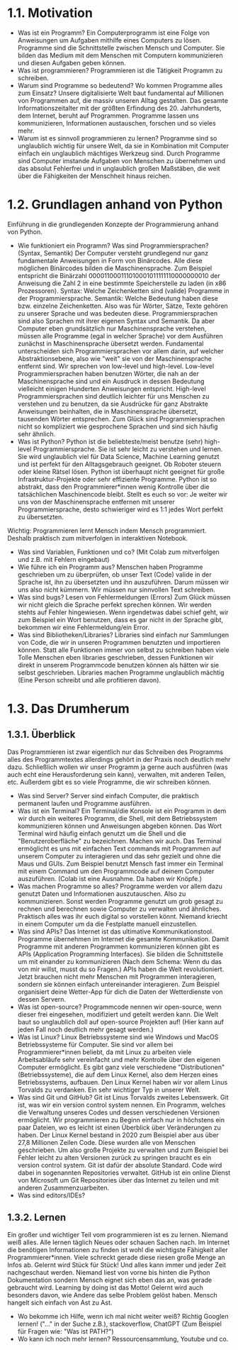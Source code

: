 # 1.1. Motivation
- Was ist ein Programm?
  Ein Computerprogramm ist eine Folge von Anweisungen um Aufgaben mithilfe eines Computers zu lösen. Programme sind die Schnittstelle zwischen Mensch und Computer. Sie bilden das Medium mit dem Menschen mit Computern kommunizieren und diesen Aufgaben geben können.
- Was ist programmieren?
  Programmieren ist die Tätigkeit Programm zu schreiben.
- Warum sind Programme so bedeutend? Wo kommen Programme alles zum Einsatz? 
  Unsere digitalisierte Welt baut fundamental auf Millionen von Programmen auf, die massiv unseren Alltag gestalten. Das gesamte Informationszeitalter mit der größten Erfindung des 20. Jahrhunderts, dem Internet, beruht auf Programmen. Programme lassen uns kommunizieren, Informationen austauschen, forschen und so vieles mehr.
- Warum ist es sinnvoll programmieren zu lernen?
  Programme sind so unglaublich wichtig für unsere Welt, da sie in Kombination mit Computer einfach ein unglaublich mächtiges Werkzeug sind. Durch Programme sind Computer imstande Aufgaben von Menschen zu übernehmen und das absolut Fehlerfrei und in unglaublich großen Maßstäben, die weit über die Fähigkeiten der Menschheit hinaus reichen. 
  
# 1.2. Grundlagen anhand von Python
Einführung in die grundlegenden Konzepte der Programmierung anhand von Python.
- Wie funktioniert ein Programm? Was sind Programmiersprachen? (Syntax, Semantik)
  Der Computer versteht grundlegend nur ganz fundamentale Anweisungen in Form von Binärcodes. Alle diese möglichen Binärcodes bilden die Maschinensprache. Zum Beispiel entspricht die Binärzahl 000011000111010001011111110000000010 der Anweisung die Zahl 2 in eine bestimmte Speicherstelle zu laden (in x86 Prozessoren). 
  Syntax: Welche Zeichenketten sind (valide) Programme in der Programmiersprache.
  Semantik: Welche Bedeutung haben diese bzw. einzelne Zeichenketten.
  Also was für Wörter, Sätze, Texte gehören zu unserer Sprache und was bedeuten diese.
  Programmiersprachen sind also Sprachen mit ihrer eigenen Syntax und Semantik. Da aber Computer eben grundsätzlich nur Maschinensprache verstehen, müssen alle Programme (egal in welcher Sprache) vor dem Ausführen zunächst in Maschinensprache übersetzt werden. Fundamental unterscheiden sich Programmiersprachen vor allem darin, auf welcher Abstraktionsebene, also wie "weit" sie von der Maschinensprache entfernt sind. Wir sprechen von low-level und high-level. Low-level Programmiersprachen haben benutzen Wörter, die nah an der Maschinensprache sind und ein Ausdruck in dessen Bedeutung vielleicht einigen Hunderten Anweisungen entspricht. High-level Programmiersprachen sind deutlich leichter für uns Menschen zu verstehen und zu benutzen, da sie Ausdrücke für ganz Abstrakte Anweisungen beinhalten, die in Maschinensprache übersetzt, tausenden Wörter entsprechen.
  Zum Glück sind Programmiersprachen nicht so kompliziert wie gesprochene Sprachen und sind sich häufig sehr ähnlich. 
- Was ist Python?
  Python ist die beliebteste/meist benutze (sehr) high-level Programmiersprache. Sie ist sehr leicht zu verstehen und lernen. Sie wird unglaublich viel für Data Science, Machine Learning genutzt und ist perfekt für den Alltagsgebrauch geeignet. Ob Roboter steuern oder kleine Rätsel lösen. Python ist überhaupt nicht geeignet für große Infrastruktur-Projekte oder sehr effiziente Programme. Python ist so abstrakt, dass den Programmierer\*innen wenig Kontrolle über die tatsächlichen Maschinencode bleibt. Stellt es euch so vor: Je weiter wir uns von der Maschinensprache entfernen mit unserer Programmiersprache, desto schwieriger wird es 1:1 jedes Wort perfekt zu übersetzten. 

Wichtig: Programmieren lernt Mensch indem Mensch programmiert. Deshalb praktisch zum mitverfolgen in interaktiven Notebook.
- Was sind Variablen, Funktionen und co?
  (Mit Colab zum mitverfolgen und z.B. mit Fehlern eingebaut)
- Wie führe ich ein Programm aus?
  Menschen haben Programme geschrieben um zu überprüfen, ob unser Text (Code) valide in der Sprache ist, ihn zu übersetzten und ihn auszuführen. Darum müssen wir uns also nicht kümmern. Wir müssen nur sinnvollen Text schreiben.
- Was sind bugs? Lesen von Fehlermeldungen (Errors)
  Zum Glück müssen wir nicht gleich die Sprache perfekt sprechen können. Wir werden stehts auf Fehler hingewiesen. Wenn irgendetwas dabei schief geht, wir zum Beispiel ein Wort benutzen, dass es gar nicht in der Sprache gibt, bekommen wir eine Fehlermeldung/ein Error.
- Was sind Bibliotheken/Libraries?
  Libraries sind einfach nur Sammlungen von Code, die wir in unseren Programmen benutzten und importieren können. Statt alle Funktionen immer von selbst zu schreiben haben viele Tolle Menschen eben libraries geschrieben, dessen Funktionen wir direkt in unserem Programmcode benutzen können als hätten wir sie selbst geschrieben. Libraries machen Programme unglaublich mächtig (Eine Person schreibt und alle profitieren davon).

# 1.3. Das Drumherum
## 1.3.1. Überblick
Das Programmieren ist zwar eigentlich nur das Schreiben des Programms alles des Programmtextes allerdings gehört in der Praxis noch deutlich mehr dazu. Schließlich wollen wir unser Programm ja gerne auch ausführen (was auch echt eine Herausforderung sein kann), verwalten, mit anderen Teilen, etc. Außerdem gibt es so viele Programme, die wir schreiben können.

- Was sind Server?
  Server sind einfach Computer, die praktisch permanent laufen und Programme ausführen.
- Was ist ein Terminal?
  Ein Terminal/die Konsole ist ein Programm in dem wir durch ein weiteres Programm, die Shell, mit dem Betriebssystem kommunizieren können und Anweisungen abgeben können. Das Wort Terminal wird häufig einfach genutzt um die Shell und die "Benutzeroberfläche" zu bezeichnen. Machen wir auch. Das Terminal ermöglicht es uns mit einfachen Text commands mit Programmen auf unserem Computer zu interagieren und das sehr gezielt und ohne die Maus und GUIs. 
  Zum Beispiel benutzt Mensch fast immer ein Terminal mit einem Command um den Programmcode auf deinem Computer auszuführen. (Colab ist eine Ausnahme. Da haben wir Knöpfe.)
- Was machen Programme so alles?
  Programme werden vor allem dazu genutzt Daten und Informationen auszutauschen. Also zu kommunizieren. Sonst werden Programme genutzt um grob gesagt zu rechnen und berechnen sowie Computer zu verwalten und ähnliches. Praktisch alles was ihr euch digital so vorstellen könnt. Niemand kriecht in einem Computer um da die Festplatte manuell einzustellen.
- Was sind APIs?
  Das Internet ist das ultimative Kommunikationstool. Programme übernehmen im Internet die gesamte Kommunikation. Damit Programme mit anderen Programmen kommunizieren können gibt es APIs (Application Programming Interfaces). Sie bilden die Schnittstelle um mit einander zu kommunizieren (Nach dem Schema: Wenn du das von mir willst, musst du so Fragen.) APIs haben die Welt revolutioniert. Jetzt brauchen nicht mehr Menschen mit Programmen interagieren, sondern sie können einfach untereinander interagieren.
  Zum Beispiel organisiert deine Wetter-App für dich die Daten der Wetterdienste von dessen Servern.
- Was ist open-source?
  Programmcode nennen wir open-source, wenn dieser frei eingesehen, modifiziert und geteilt werden kann. Die Welt baut so unglaublich doll auf open-source Projekten auf! (Hier kann auf jeden Fall noch deutlich mehr gesagt werden.)
- Was ist Linux?
  Linux Betriebssysteme sind wie Windows und MacOS Betriebssysteme für Computer. Sie sind vor allem bei Programmierer\*innen beliebt, da mit Linux zu arbeiten viele Arbeitsabläufe sehr vereinfacht und mehr Kontrolle über den eigenen Computer ermöglicht. Es gibt ganz viele verschiedene "Distributionen" (Betriebssysteme), die auf dem Linux Kernel, also dem Herzen eines Betriebssystems, aufbauen. Den Linux Kernel haben wir vor allem Linus Torvalds zu verdanken. Ein sehr wichtiger Typ in unserer Welt.
- Was sind Git und GitHub?
  Git ist Linus Torvalds zweites Lebenswerk. Git ist, was wir ein version control system nennen. Ein Programm, welches die Verwaltung unseres Codes und dessen verschiedenen Versionen ermöglicht. Wir programmieren zu Beginn einfach nur in höchstens ein paar Dateien, wo es leicht ist einen Überblick über Veränderungen zu haben. Der Linux Kernel bestand in 2020 zum Beispiel aber aus über 27,8 Millionen Zeilen Code. Diese wurden alle von Menschen geschrieben. Um also große Projekte zu verwalten und zum Beispiel bei Fehler leicht zu alten Versionen zurück zu springen braucht es ein version control system. Git ist dafür der absolute Standard. Code wird dabei in sogenannten Repositories verwaltet. GitHub ist ein online Dienst von Microsoft um Git Repositories über das Internet zu teilen und mit anderen Zusammenzuarbeiten. 
- Was sind editors/IDEs?
  


## 1.3.2. Lernen
Ein großer und wichtiger Teil vom programmieren ist es zu lernen. Niemand weiß alles. Alle lernen täglich Neues oder schauen Sachen nach. Im Internet die benötigen Informationen zu finden ist wohl die wichtigste Fähigkeit aller Programmierer\*innen. Viele schreckt gerade diese riesen große Menge an Infos ab. Gelernt wird Stück für Stück! Und alles kann immer und jeder Zeit nachgeschaut werden. Niemand liest von vorne bis hinten die Python Dokumentation sondern Mensch eignet sich eben das an, was gerade gebraucht wird. Learning by doing ist das Motto! Gelernt wird auch besonders davon, wie Andere das selbe Problem gelöst haben. Mensch hangelt sich einfach von Ast zu Ast.

- Wo bekomme ich Hilfe, wenn ich mal nicht weiter weiß? 
  Richtig Googlen lernen! ("..." in der Suche z.B.), stackoverflow, ChatGPT (Zum Beispiel für Fragen wie: "Was ist PATH?")
- Wo kann ich noch mehr lernen?
  Ressourcensammlung, Youtube und co.
